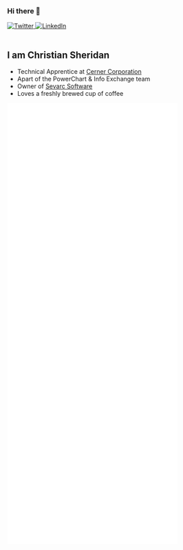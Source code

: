### Hi there 👋

<div align="left">
  <a href="https://twitter.com/sevarcsoft">
    <img
      src="https://img.shields.io/twitter/follow/sevarcsoft?label=Twitter&logo=twitter&style=flat-square&color=1da1f2&logoColor=ffffff"
      alt="Twitter"
    />
  </a>
  <a href="https://www.linkedin.com/in/christian-sheridan/">
    <img
      src="https://img.shields.io/static/v1?logo=linkedin&style=flat-square&color=0072b1&label=LinkedIn&message=%E2%98%86"
      alt="LinkedIn"
    />
  </a>
</div>

<br>

## I am Christian Sheridan

- Technical Apprentice at [Cerner Corporation](https://www.cerner.com/)
- Apart of the PowerChart & Info Exchange team
- Owner of [Sevarc Software](https://sevarcsoft.com)
- Loves a freshly brewed cup of coffee

![Metrics](https://raw.githubusercontent.com/casheridan/casheridan/github-metrics/github-metrics.svg)
